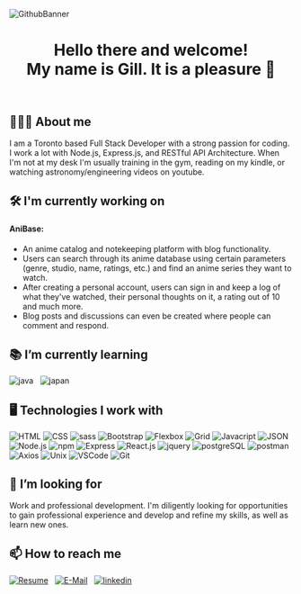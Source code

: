 
![GithubBanner](https://github.com/user-attachments/assets/f7c9f847-142d-465f-aae7-0d4d47a7e4cf)
<h1 align="center">Hello there and welcome!<br>My name is Gill. It is a pleasure 🙏<br>&nbsp;</h1>


## 🧑🏻‍💻 About me
I am a Toronto based Full Stack Developer with a strong passion for coding. I work a lot with Node.js, Express.js, and RESTful API  Architecture. When I'm not at my desk I'm usually training in the gym, reading on my kindle, or watching astronomy/engineering videos on youtube.


## 🛠️ I'm currently working on
#### AniBase: 
- An anime catalog and notekeeping platform with blog functionality.
- Users can search through its anime database using certain parameters (genre, studio, name, ratings, etc.) and find an anime series they want to watch.
- After creating a personal account, users can sign in and keep a log of what they've watched, their personal thoughts on it, a rating out of 10 and much more.
- Blog posts and discussions can even be created where people can comment and respond.

## 📚 I’m currently learning
![java](https://github.com/user-attachments/assets/5f37c765-cfcf-40ba-86d3-c32b00a2a6f9)
&nbsp;
![japan](https://github.com/user-attachments/assets/0c1998a9-2046-4158-9bf5-28df6679483e)

## 🖥️ Technologies I work with
![HTML](https://github.com/user-attachments/assets/0d9da1e7-d36d-40c3-ba12-5ff774407564)
![CSS](https://github.com/user-attachments/assets/e2c04c5a-4a49-414b-8e63-03969017e4c2)
![sass](https://github.com/user-attachments/assets/6e7f78a2-4441-4816-b164-acbf2dc2b660)
![Bootstrap](https://github.com/user-attachments/assets/dd319c91-8eda-4a68-bb4f-bbf5144f51f3)
![Flexbox](https://github.com/user-attachments/assets/5e66736a-1474-49d4-8700-b9c7004fea27)
![Grid](https://github.com/user-attachments/assets/027d709f-4123-4b9d-83f3-41bafd67ef40)
![Javacript](https://github.com/user-attachments/assets/6a7e97b9-2200-4304-8609-4eeecc30e172)
![JSON](https://github.com/user-attachments/assets/e69984cb-f684-4643-9c7e-f45bfff9e8d1)
![Node.js](https://github.com/user-attachments/assets/270f2a48-1147-437e-ba3e-1b348905aa68)
![npm](https://github.com/user-attachments/assets/cc0a66f6-ceec-48f5-9904-b8163a0471a6)
![Express](https://github.com/user-attachments/assets/42009525-589c-4e66-942b-28acfa29096f)
![React.js](https://github.com/user-attachments/assets/10e04978-8ef3-4cfc-9155-a15d095fe162)
![jquery](https://github.com/user-attachments/assets/d7be9059-9306-4b74-bfac-2c0b0444077e)
![postgreSQL](https://github.com/user-attachments/assets/66a5fa2b-6b38-4279-87c3-1c17d654d736)
![postman](https://github.com/user-attachments/assets/9c315c08-219b-4389-8144-7e5e494bd18a)
![Axios](https://github.com/user-attachments/assets/9b26f787-4eda-47f8-b19c-83fb905455e5)
![Unix](https://github.com/user-attachments/assets/86bd9fb7-36a0-44b6-be78-8ed948d314ec)
![VSCode](https://github.com/user-attachments/assets/995de800-9ba6-4359-a10a-cd130fad34ba)
![Git](https://github.com/user-attachments/assets/e763302e-f21b-4687-b9f7-a36ad1a2912d)


## 🧐 I’m looking for
Work and professional development. I'm diligently looking for opportunities to gain professional experience and develop and refine my skills, as well as learn new ones. 

## 📫 How to reach me
[![Resume](https://github.com/user-attachments/assets/8c1d2c58-1525-4798-a3d1-3f8f9b823cb3)](https://drive.google.com/file/d/1jrjQhZB6ApA75ftdOXDt9junbywSn-MW/view?usp=sharing)
&nbsp;
[![E-Mail](https://github.com/user-attachments/assets/5e3d3e84-1e3e-482f-8f1b-0c23d6bf4a18)](mailto:gill.io0710@gmail.com)
&nbsp;
[![linkedin](https://github.com/user-attachments/assets/dd9757e8-08d0-48c9-9232-a424dff8da68)](https://www.linkedin.com/in/amarjeet-gill-7bb915181)

